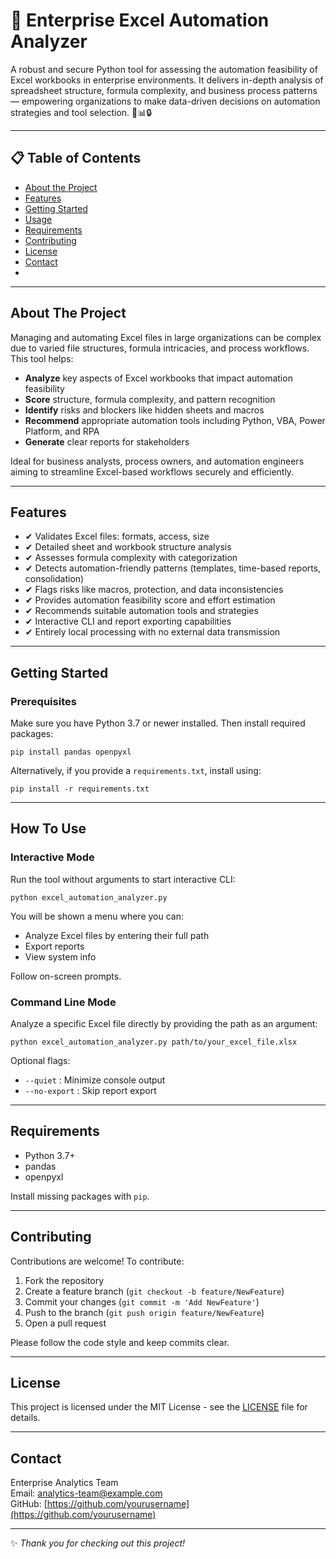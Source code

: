 # 🚀 Enterprise Excel Automation Analyzer

A robust and secure Python tool for assessing the automation feasibility of Excel workbooks in enterprise environments. It delivers in-depth analysis of spreadsheet structure, formula complexity, and business process patterns — empowering organizations to make data-driven decisions on automation strategies and tool selection. 💼📊🔒

---

## 📋 Table of Contents

- [About the Project](#about-the-project)
- [Features](#features)
- [Getting Started](#getting-started)
- [Usage](#usage)
- [Requirements](#requirements)
- [Contributing](#contributing)
- [License](#license)
- [Contact](#contact)
- 
---

## About The Project

Managing and automating Excel files in large organizations can be complex due to varied file structures, formula intricacies, and process workflows. This tool helps:

- **Analyze** key aspects of Excel workbooks that impact automation feasibility  
- **Score** structure, formula complexity, and pattern recognition  
- **Identify** risks and blockers like hidden sheets and macros  
- **Recommend** appropriate automation tools including Python, VBA, Power Platform, and RPA  
- **Generate** clear reports for stakeholders  

Ideal for business analysts, process owners, and automation engineers aiming to streamline Excel-based workflows securely and efficiently.

---

## Features

- ✔ Validates Excel files: formats, access, size  
- ✔ Detailed sheet and workbook structure analysis  
- ✔ Assesses formula complexity with categorization  
- ✔ Detects automation-friendly patterns (templates, time-based reports, consolidation)  
- ✔ Flags risks like macros, protection, and data inconsistencies  
- ✔ Provides automation feasibility score and effort estimation  
- ✔ Recommends suitable automation tools and strategies  
- ✔ Interactive CLI and report exporting capabilities  
- ✔ Entirely local processing with no external data transmission  

---

## Getting Started

### Prerequisites

Make sure you have Python 3.7 or newer installed. Then install required packages:

```
pip install pandas openpyxl
```

Alternatively, if you provide a `requirements.txt`, install using:

```
pip install -r requirements.txt
```


---

## How To Use

### Interactive Mode

Run the tool without arguments to start interactive CLI:

```
python excel_automation_analyzer.py
```


You will be shown a menu where you can:

- Analyze Excel files by entering their full path
- Export reports
- View system info

Follow on-screen prompts.

### Command Line Mode

Analyze a specific Excel file directly by providing the path as an argument:

```
python excel_automation_analyzer.py path/to/your_excel_file.xlsx
```


Optional flags:

- `--quiet` : Minimize console output  
- `--no-export` : Skip report export  

---

## Requirements

- Python 3.7+  
- pandas  
- openpyxl  

Install missing packages with `pip`.

---

## Contributing

Contributions are welcome! To contribute:

1. Fork the repository  
2. Create a feature branch (`git checkout -b feature/NewFeature`)  
3. Commit your changes (`git commit -m 'Add NewFeature'`)  
4. Push to the branch (`git push origin feature/NewFeature`)  
5. Open a pull request  

Please follow the code style and keep commits clear.

---

## License

This project is licensed under the MIT License - see the [LICENSE](LICENSE) file for details.

---

## Contact

Enterprise Analytics Team  
Email: analytics-team@example.com  
GitHub: [https://github.com/yourusername](https://github.com/yourusername)  

---

✨ _Thank you for checking out this project!_
